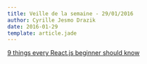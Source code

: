 ```yaml
---
title: Veille de la semaine - 29/01/2016
author: Cyrille Jesmo Drazik
date: 2016-01-29
template: article.jade
---
```


[9 things every React.js beginner should know](https://camjackson.net/post/9-things-every-reactjs-beginner-should-know)
